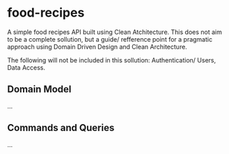 # food-recipes

A simple food recipes API built using Clean Atchitecture. This does not aim to be a complete sollution, but a guide/ refference point for a pragmatic approach using Domain Driven Design and Clean Architecture.

The following will not be included in this sollution: Authentication/ Users, Data Access.

## Domain Model

...

## Commands and Queries

...
